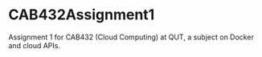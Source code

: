 # CAB432Assignment1
Assignment 1 for CAB432 (Cloud Computing) at QUT, a subject on Docker and cloud APIs.
